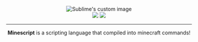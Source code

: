 <p align="center">
  <img src="https://github.com/Holiaaa/Minescript/blob/main/logo/MPL%20(1).png?raw=true" alt="Sublime's custom image"/>
  <br>
  <img src="https://img.shields.io/badge/Licence-MIT-blue">
  <img src="https://img.shields.io/badge/Made_in-Python-green">
</p>
<hr>
<p align="center"><b>Minescript</b> is a scripting language that compiled into minecraft commands!</p>
